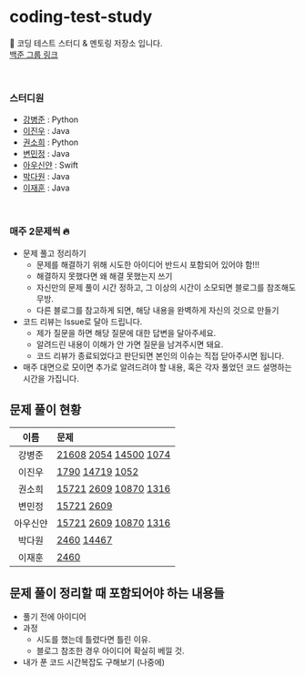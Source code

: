 # coding-test-study
🤖 코딩 테스트 스터디 &amp; 멘토링 저장소 입니다.  
[백준 그룹 링크](https://www.acmicpc.net/group/19123)

<br/>

### 스터디원
- [강병준](https://github.com/BangDori) : Python
- [이진우](https://github.com/jinlee1703) : Java
- [권소희](https://github.com/soooheeee) : Python
- [변민정](https://github.com/byeon22) : Java
- [아우신얀](https://github.com/yanni13) : Swift
- [박다원](https://github.com/daxx0ne) : Java
- [이재훈](https://github.com/dekoms) : Java

<br/>

### 매주 2문제씩 🔥
- 문제 풀고 정리하기
  + 문제를 해결하기 위해 시도한 아이디어 반드시 포함되어 있어야 함!!!
  + 해결하지 못했다면 왜 해결 못했는지 쓰기
  + 자신만의 문제 풀이 시간 정하고, 그 이상의 시간이 소모되면 블로그를 참조해도 무방.
  + 다른 블로그를 참고하게 되면, 해당 내용을 완벽하게 자신의 것으로 만들기
- 코드 리뷰는 Issue로 달아 드립니다.
  + 제가 질문을 하면 해당 질문에 대한 답변을 달아주세요.
  + 알려드린 내용이 이해가 안 가면 질문을 남겨주시면 돼요.
  + 코드 리뷰가 종료되었다고 판단되면 본인의 이슈는 직접 닫아주시면 됩니다.
- 매주 대면으로 모이면 추가로 알려드려야 할 내용, 혹은 각자 풀었던 코드 설명하는 시간을 가집니다.

## 문제 풀이 현황
|이름|문제|
|:---:|:---|
|강병준|[21608](https://www.acmicpc.net/problem/21608) [2054](https://www.acmicpc.net/problem/2504) [14500](https://www.acmicpc.net/problem/14500) [1074](https://www.acmicpc.net/problem/1074)|
|이진우|[1790](https://www.acmicpc.net/problem/1790) [14719](https://www.acmicpc.net/problem/14719) [1052](https://www.acmicpc.net/problem/1052)|
|권소희|[15721](https://www.acmicpc.net/problem/15721) [2609](https://www.acmicpc.net/problem/2609) [10870](https://www.acmicpc.net/problem/10870) [1316](https://www.acmicpc.net/problem/1316) |
|변민정|[15721](https://www.acmicpc.net/problem/15721) [2609](https://www.acmicpc.net/problem/2609)  |
|아우신얀|[15721](https://www.acmicpc.net/problem/15721) [2609](https://www.acmicpc.net/problem/2609) [10870](https://www.acmicpc.net/problem/10870) [1316](https://www.acmicpc.net/problem/1316)|
|박다원|[2460](https://www.acmicpc.net/problem/2460) [14467](https://www.acmicpc.net/problem/14467)|
|이재훈|[2460](https://www.acmicpc.net/problem/2460)|

## 문제 풀이 정리할 때 포함되어야 하는 내용들
- 풀기 전에 아이디어
- 과정
  + 시도를 했는데 틀렸다면 틀린 이유.
  + 블로그 참조한 경우 아이디어 확실히 베낄 것.
- 내가 푼 코드 시간복잡도 구해보기 (나중에)
